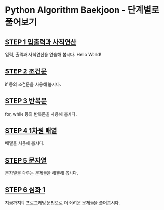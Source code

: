 # **Python Algorithm Baekjoon - 단계별로 풀어보기**

## **[STEP 1 입출력과 사칙연산](https://github.com/letsjo/python_algorithm_baekjoon/issues/2)**
입력, 출력과 사칙연산을 연습해 봅시다. Hello World!

## **[STEP 2 조건문](https://github.com/letsjo/python_algorithm_baekjoon/issues/3)**
if 등의 조건문을 사용해 봅시다.

## **[STEP 3 반복문](https://github.com/letsjo/python_algorithm_baekjoon/issues/4)**
for, while 등의 반복문을 사용해 봅시다.

## **[STEP 4 1차원 배열](https://github.com/letsjo/python_algorithm_baekjoon/issues/5)**
배열을 사용해 봅시다.

## **[STEP 5 문자열](https://github.com/letsjo/python_algorithm_baekjoon/issues/6)**
문자열을 다루는 문제들을 해결해 봅시다.

## **[STEP 6 심화 1](https://github.com/letsjo/python_algorithm_baekjoon/issues/7)**
지금까지의 프로그래밍 문법으로 더 어려운 문제들을 풀어봅시다.